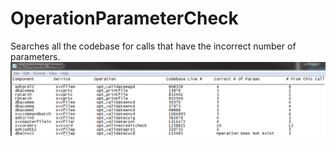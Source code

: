# OperationParameterCheck
Searches all the codebase for calls that have the incorrect number of parameters.
![Image of Output](https://github.com/uniface/OperationParameterCheck/blob/master/OperationParameterCheck.png)
